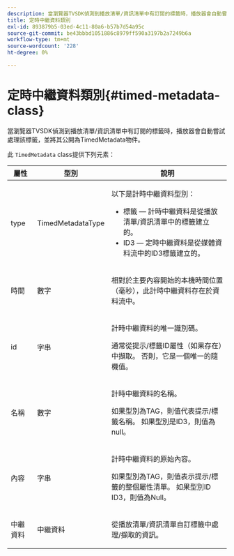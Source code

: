 ```yaml
---
description: 當瀏覽器TVSDK偵測到播放清單/資訊清單中有訂閱的標籤時，播放器會自動嘗試處理該標籤，並將其公開為TimedMetadata物件。
title: 定時中繼資料類別
exl-id: 893879b5-03ed-4c11-80a6-b57b7d54a95c
source-git-commit: be43bbbd1051886c8979ff590a3197b2a7249b6a
workflow-type: tm+mt
source-wordcount: '228'
ht-degree: 0%

---
```


# 定時中繼資料類別{#timed-metadata-class}

當瀏覽器TVSDK偵測到播放清單/資訊清單中有訂閱的標籤時，播放器會自動嘗試處理該標籤，並將其公開為TimedMetadata物件。

此 `TimedMetadata` class提供下列元素：

<table id="table_5827A0626EDC45F68DC3E7644F3EFF69"> 
 <thead> 
  <tr> 
   <th colname="col1" class="entry"> 屬性 </th> 
   <th colname="col02" class="entry"> 型別 </th> 
   <th colname="col2" class="entry"> 說明 </th> 
  </tr>
 </thead>
 <tbody> 
  <tr> 
   <td colname="col1"> <p>type </p> </td> 
   <td colname="col02"> <p><span class="codeph"> TimedMetadataType</span> </p> </td> 
   <td colname="col2"> <p>以下是計時中繼資料型別： 
     <ul id="ul_E79C375A54C64BF09A927EE8983E98E3"> 
      <li id="li_F1907521CDBE47E282A87AF0A7A1477A">標籤 — 計時中繼資料是從播放清單/資訊清單中的標籤建立的。 </li> 
      <li id="li_5B0C0B0F247144709F86E6654A5AB500">ID3 — 定時中繼資料是從媒體資料流中的ID3標籤建立的。 </li> 
     </ul> </p> </td> 
  </tr> 
  <tr> 
   <td colname="col1"> <p>時間 </p> </td> 
   <td colname="col02"> <p>數字 </p> </td> 
   <td colname="col2"> <p>相對於主要內容開始的本機時間位置（毫秒），此計時中繼資料存在於資料流中。 </p> </td> 
  </tr> 
  <tr> 
   <td colname="col1"> <p>id </p> </td> 
   <td colname="col02"> <p>字串 </p> </td> 
   <td colname="col2"> <p>計時中繼資料的唯一識別碼。 </p> <p>通常從提示/標籤ID屬性（如果存在）中擷取。 否則，它是一個唯一的隨機值。 </p> </td> 
  </tr> 
  <tr> 
   <td colname="col1"> <p>名稱 </p> </td> 
   <td colname="col02"> <p>數字 </p> </td> 
   <td colname="col2"> <p>計時中繼資料的名稱。 </p> <p>如果型別為TAG，則值代表提示/標籤名稱。 如果型別是ID3，則值為null。 </p> </td> 
  </tr> 
  <tr> 
   <td colname="col1"> <p>內容 </p> </td> 
   <td colname="col02"> <p>字串 </p> </td> 
   <td colname="col2"> <p>計時中繼資料的原始內容。 </p> <p>如果型別為TAG，則值表示提示/標籤的整個屬性清單。 如果型別ID ID3，則值為Null。 </p> </td> 
  </tr> 
  <tr> 
   <td colname="col1"> <p>中繼資料 </p> </td> 
   <td colname="col02"> <p><span class="codeph"> 中繼資料</span> </p> </td> 
   <td colname="col2"> <p>從播放清單/資訊清單自訂標籤中處理/擷取的資訊。 </p> </td> 
  </tr> 
 </tbody> 
</table>
